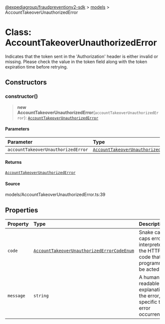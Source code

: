 [@expediagroup/fraudpreventionv2-sdk](../../index.md) > [models](../index.md) > AccountTakeoverUnauthorizedError

# Class: AccountTakeoverUnauthorizedError

Indicates that the token sent in the \'Authorization\' header is either invalid or missing. Please check the value in the token field along with the token expiration time before retrying.

## Constructors

### constructor()

> **new AccountTakeoverUnauthorizedError**(`accountTakeoverUnauthorizedError`): [`AccountTakeoverUnauthorizedError`](class.AccountTakeoverUnauthorizedError.md)

#### Parameters

| Parameter                          | Type                                                                                                                  |
| :--------------------------------- | :-------------------------------------------------------------------------------------------------------------------- |
| `accountTakeoverUnauthorizedError` | [`AccountTakeoverUnauthorizedErrorProperties`](../interfaces/interface.AccountTakeoverUnauthorizedErrorProperties.md) |

#### Returns

[`AccountTakeoverUnauthorizedError`](class.AccountTakeoverUnauthorizedError.md)

#### Source

models/AccountTakeoverUnauthorizedError.ts:39

## Properties

| Property  | Type                                                                                                                 | Description                                                                                                    |
| :-------- | :------------------------------------------------------------------------------------------------------------------- | :------------------------------------------------------------------------------------------------------------- |
| `code`    | [`AccountTakeoverUnauthorizedErrorCodeEnum`](../type-aliases/type-alias.AccountTakeoverUnauthorizedErrorCodeEnum.md) | Snake cased all caps error code interpreted from the HTTP status code that can programmatically be acted upon. |
| `message` | `string`                                                                                                             | A human-readable explanation of the error, specific to this error occurrence.                                  |
